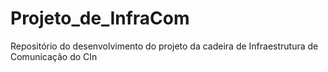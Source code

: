 # Projeto_de_InfraCom
Repositório do desenvolvimento do projeto da cadeira de Infraestrutura de Comunicação do CIn
